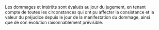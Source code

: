 Les dommages et intérêts sont évalués au jour du jugement, en tenant compte de toutes les circonstances qui ont pu affecter la consistance et la valeur du préjudice depuis le jour de la manifestation du dommage, ainsi que de son évolution raisonnablement prévisible.
